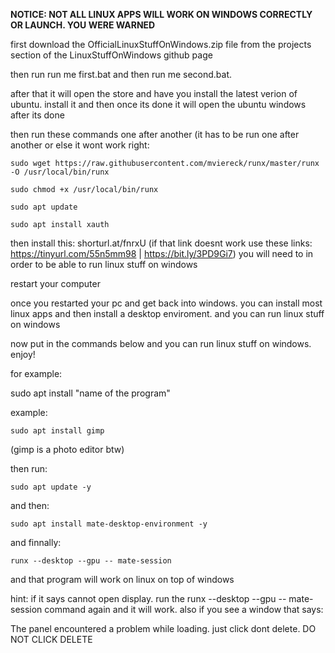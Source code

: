 **NOTICE: NOT ALL LINUX APPS WILL WORK ON WINDOWS CORRECTLY OR LAUNCH. YOU WERE WARNED**


first download the OfficialLinuxStuffOnWindows.zip file from the projects section of the LinuxStuffOnWindows github page


then run run me first.bat and then run me second.bat.


after that it will open the store and have you install the latest verion of ubuntu. install it and then once its done it will open the ubuntu windows after its done


then run these commands one after another (it has to be run one after another or else it wont work right:

```shell
sudo wget https://raw.githubusercontent.com/mviereck/runx/master/runx -O /usr/local/bin/runx
```
```shell
sudo chmod +x /usr/local/bin/runx
```
```shell
sudo apt update
```
```shell
sudo apt install xauth
```


then install this: shorturl.at/fnrxU (if that link doesnt work use these links: https://tinyurl.com/55n5mm98  |  https://bit.ly/3PD9Gi7)
you will need to in order to be able to run linux stuff on windows


restart your computer

once you restarted your pc and get back into windows. you can install most linux apps and then install a desktop enviroment. and you can run linux stuff on windows
 

now put in the commands below and you can run linux stuff on windows. enjoy!


for example:

sudo apt install "name of the program"


example:
```shell
sudo apt install gimp
```
(gimp is a photo editor btw)

then run:

```shell
sudo apt update -y
```
and then:

```shell
sudo apt install mate-desktop-environment -y

```
and finnally:

```shell
runx --desktop --gpu -- mate-session
```

and that program will work on linux on top of windows

hint: if it says cannot open display. run the runx --desktop --gpu -- mate-session command again and it will work. also if you see a window that says:

The panel encountered a problem while loading. just click dont delete. DO NOT CLICK DELETE
